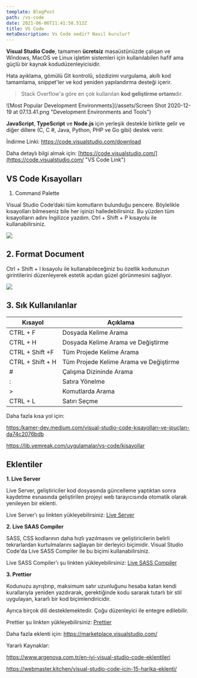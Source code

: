 ```yaml
---
template: BlogPost
path: /vs-code
date: 2021-06-06T21:41:58.512Z
title: VS Code
metaDescription: Vs Code nedir? Nasıl kurulur?
---
```

**Visual Studio Code**, tamamen **ücretsiz** masaüstünüzde çalışan ve Windows, MacOS ve Linux işletim sistemleri için kullanılabilen hafif ama güçlü bir kaynak kodudüzenleyicisidir.

Hata ayıklama, gömülü Git kontrolü, sözdizimi vurgulama, akıllı kod tamamlama, snippet'ler ve kod yeniden yapılandırma desteği içerir.

> Stack Overflow'a göre en çok kullanılan **kod geliştirme ortamı**dır.

![Most Popular Development Environments](/assets/Screen Shot 2020-12-19 at 07.13.41.png "Development Environments and Tools")

**JavaScript**, **TypeScript** ve **Node.js** için yerleşik destekle birlikte gelir ve diğer dillere (C, C #, Java, Python, PHP ve Go gibi) destek verir.

İndirme Linki: <https://code.visualstudio.com/download>

Daha detaylı bilgi almak için: [https://code.visualstudio.com/](https://code.visualstudio.com/ "VS Code Link")

## VS Code Kısayolları

1. Command Palette

Visual Studio Code’daki tüm komutların bulunduğu pencere. Böylelikle kısayolları bilmeseniz bile her işinizi halledebilirsiniz. Bu yüzden tüm kısayolların adını İngilizce yazdım. Ctrl + Shift + P kısayolu ile kullanabilirsiniz.

![](/assets/0_NLrhxMFH19PSO4BC.gif)

## 2. Format Document

Ctrl + Shift + I kısayolu ile kullanabileceğiniz bu özellik kodunuzun girintilerini düzenleyerek estetik açıdan güzel görünmesini sağlıyor.

![](/assets/format_document.gif)

## 3. Sık Kullanılanlar

| Kısayol          | Açıklama                               |
| ---------------- | -------------------------------------- |
| CTRL + F         | Dosyada Kelime Arama                   |
| CTRL + H         | Dosyada Kelime Arama ve Değiştirme     |
| CTRL + Shift +F  | Tüm Projede Kelime Arama               |
| CTRL + Shift + H | Tüm Projede Kelime Arama ve Değiştirme |
| \#               | Çalışma Dizininde Arama                |
| :                | Satıra Yönelme                         |
| \>               | Komutlarda Arama                       |
| CTRL + L         | Satırı Seçme                           |



Daha fazla kısa yol için:

<https:/kamer-dev.medium.com/visual-studio-code-kısayolları-ve-ipuçları-da74c2076bdb>

<https://lib.yemreak.com/uygulamalar/vs-code/kisayollar>

## Eklentiler

**1. Live Server**

Live Server, geliştiriciler kod dosyasında güncelleme yaptıktan sonra kaydetme esnasında geliştirilen projeyi web tarayıcısında otomatik olarak yenileyen bir eklenti.

Live Server'ı şu linkten yükleyebilirsiniz: [Live Server](https://marketplace.visualstudio.com/items?itemName=ritwickdey.LiveServer)

**2. Live SAAS Compiler**

SASS, CSS kodlarının daha hızlı yazılmasını ve geliştiricilerin belirli tekrarlardan kurtulmalarını sağlayan bir derleyici biçimidir. Visual Studio Code'da Live SASS Compiler ile bu biçimi kullanabilirsiniz.

Live SASS Compiler'ı şu linkten yükleyebilirsiniz: [Live SASS Compiler](https://marketplace.visualstudio.com/items?itemName=ritwickdey.live-sass)

**3. Prettier**

Kodunuzu ayrıştırıp, maksimum satır uzunluğunu hesaba katan kendi kurallarıyla yeniden yazdırarak, gerektiğinde kodu sararak tutarlı bir stil uygulayan, kararlı bir kod biçimlendiricidir.

Ayrıca birçok dili desteklemektedir. Çoğu düzenleyici ile entegre edilebilir.

Prettier şu linkten yükleyebilirsiniz: [Prettier](https://marketplace.visualstudio.com/items?itemName=esbenp.prettier-vscode "Prettier")

Daha fazla eklenti için: <https://marketplace.visualstudio.com/>  

Yararlı Kaynaklar: 

<https://www.argenova.com.tr/en-iyi-visual-studio-code-eklentileri>

<https://webmaster.kitchen/visual-studio-code-icin-15-harika-eklenti/>
